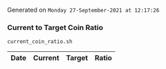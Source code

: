 Generated on `Monday 27-September-2021 at 12:17:26`

### Current to Target Coin Ratio
`current_coin_ratio.sh`

Date|Current|Target|Ratio
---|---|---|---
